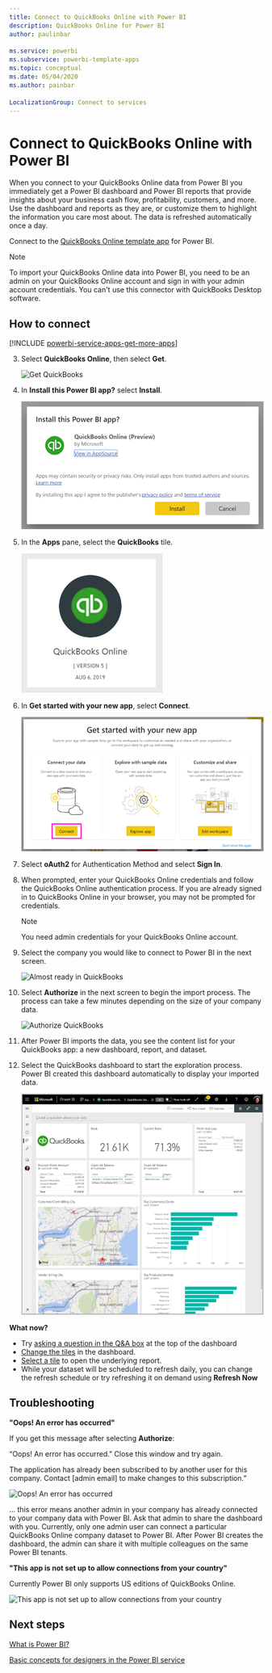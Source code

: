 ```yaml
---
title: Connect to QuickBooks Online with Power BI
description: QuickBooks Online for Power BI
author: paulinbar

ms.service: powerbi
ms.subservice: powerbi-template-apps
ms.topic: conceptual
ms.date: 05/04/2020
ms.author: painbar

LocalizationGroup: Connect to services
---
```

# Connect to QuickBooks Online with Power BI
When you connect to your QuickBooks Online data from Power BI you immediately get a Power BI dashboard and Power BI reports that provide insights about your business cash flow, profitability, customers, and more. Use the dashboard and reports as they are, or customize them to highlight the information you care most about. The data is refreshed automatically once a day.

Connect to the [QuickBooks Online template app](https://dxt.powerbi.com/getdata/services/quickbooks-online) for Power BI.

>[!NOTE]
>To import your QuickBooks Online data into Power BI, you need to be an admin on your QuickBooks Online account and sign in with your admin account credentials. You can't use this connector with QuickBooks Desktop software. 

## How to connect

[!INCLUDE [powerbi-service-apps-get-more-apps](./includes/powerbi-service-apps-get-more-apps.md)]

3. Select **QuickBooks Online**, then select **Get**.
   
   ![Get QuickBooks](media/service-connect-to-quickbooks-online/qbo.png)

4. In **Install this Power BI app?** select **Install**.

    ![Install QuickBooks](media/service-connect-to-quickbooks-online/power-bi-install-quickbooks.png)

4. In the **Apps** pane, select the **QuickBooks** tile.

   ![Select the QuickBooks tile](media/service-connect-to-quickbooks-online/power-bi-quickbooks-tile.png)

6. In **Get started with your new app**, select **Connect**.

    ![Get started with your new app](media/service-connect-to-zendesk/power-bi-new-app-connect-get-started.png)

4. Select **oAuth2** for Authentication Method and select **Sign In**. 
5. When prompted, enter your QuickBooks Online credentials and follow the QuickBooks Online authentication process. If you are already signed in to QuickBooks Online in your browser, you may not be prompted for credentials.
   >[!NOTE]
   >You need admin credentials for your QuickBooks Online account.
6. Select the company you would like to connect to Power BI in the next screen.
   
   ![Almost ready in QuickBooks](media/service-connect-to-quickbooks-online/pbi_qbo_almost.png)

7. Select **Authorize** in the next screen to begin the import process. The process can take a few minutes depending on the size of your company data. 
   
   ![Authorize QuickBooks](media/service-connect-to-quickbooks-online/pbi_qbo_authorizesm.png)
   
8. After Power BI imports the data, you see the content list for your QuickBooks app: a new dashboard, report, and dataset.
9. Select the QuickBooks dashboard to start the exploration process. Power BI created this dashboard automatically to display your imported data.

    ![QuickBooks dashboard](media/service-connect-to-quickbooks-online/power-bi-connect-quickbooks-sample.png)

**What now?**

* Try [asking a question in the Q&A box](consumer/end-user-q-and-a.md) at the top of the dashboard
* [Change the tiles](service-dashboard-edit-tile.md) in the dashboard.
* [Select a tile](consumer/end-user-tiles.md) to open the underlying report.
* While your dataset will be scheduled to refresh daily, you can change the refresh schedule or try refreshing it on demand using **Refresh Now**

## Troubleshooting
**"Oops! An error has occurred"**

If you get this message after selecting **Authorize**:

“Oops! An error has occurred." Close this window and try again.

The application has already been subscribed to by another user for this company. Contact [admin email] to make changes to this subscription.”

![Oops! An error has occurred](media/service-connect-to-quickbooks-online/pbi_qbo_oopssm.png)

... this error means another admin in your company has already connected to your company data with Power BI. Ask that admin to share the dashboard with you. Currently, only one admin user can connect a particular QuickBooks Online company dataset to Power BI. After Power BI creates the dashboard, the admin can share it with multiple colleagues on the same Power BI tenants.

**"This app is not set up to allow connections from your country"**

Currently Power BI only supports US editions of QuickBooks Online. 

![This app is not set up to allow connections from your country](media/service-connect-to-quickbooks-online/pbi_qbo_countrynotsupported.png)

## Next steps
[What is Power BI?](fundamentals/power-bi-overview.md)

[Basic concepts for designers in the Power BI service](service-basic-concepts.md)


